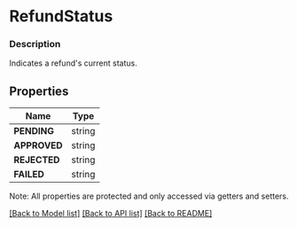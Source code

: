 # RefundStatus

### Description

Indicates a refund's current status.

## Properties
Name | Type
------------ | -------------
**PENDING** | string
**APPROVED** | string
**REJECTED** | string
**FAILED** | string

Note: All properties are protected and only accessed via getters and setters.

[[Back to Model list]](../../README.md#documentation-for-models) [[Back to API list]](../../README.md#documentation-for-api-endpoints) [[Back to README]](../../README.md)

